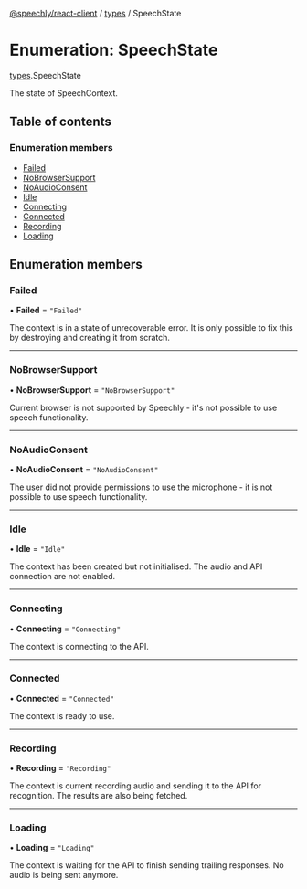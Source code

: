 [@speechly/react-client](../README.md) / [types](../modules/types.md) / SpeechState

# Enumeration: SpeechState

[types](../modules/types.md).SpeechState

The state of SpeechContext.

## Table of contents

### Enumeration members

- [Failed](types.SpeechState.md#failed)
- [NoBrowserSupport](types.SpeechState.md#nobrowsersupport)
- [NoAudioConsent](types.SpeechState.md#noaudioconsent)
- [Idle](types.SpeechState.md#idle)
- [Connecting](types.SpeechState.md#connecting)
- [Connected](types.SpeechState.md#ready)
- [Recording](types.SpeechState.md#recording)
- [Loading](types.SpeechState.md#loading)

## Enumeration members

### Failed

• **Failed** = `"Failed"`

The context is in a state of unrecoverable error.
It is only possible to fix this by destroying and creating it from scratch.

___

### NoBrowserSupport

• **NoBrowserSupport** = `"NoBrowserSupport"`

Current browser is not supported by Speechly - it's not possible to use speech functionality.

___

### NoAudioConsent

• **NoAudioConsent** = `"NoAudioConsent"`

The user did not provide permissions to use the microphone - it is not possible to use speech functionality.

___

### Idle

• **Idle** = `"Idle"`

The context has been created but not initialised. The audio and API connection are not enabled.

___

### Connecting

• **Connecting** = `"Connecting"`

The context is connecting to the API.

___

### Connected

• **Connected** = `"Connected"`

The context is ready to use.

___

### Recording

• **Recording** = `"Recording"`

The context is current recording audio and sending it to the API for recognition.
The results are also being fetched.

___

### Loading

• **Loading** = `"Loading"`

The context is waiting for the API to finish sending trailing responses.
No audio is being sent anymore.
